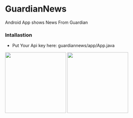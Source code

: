 # GuardianNews
Android App shows News From Guardian

### Intallastion
 - Put Your Api key here: guardiannews/app/App.java
 
<img src="https://preview.ibb.co/iKFmPy/device_2018_07_03_165321.png" width="200">
<img src="https://preview.ibb.co/fSBhxJ/device_2018_07_03_165249.png" width="200">
